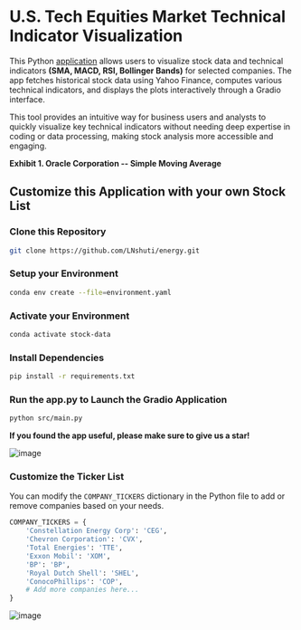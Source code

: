 # U.S. Tech Equities Market Technical Indicator Visualization 

This Python [application](https://leoncensh-energy.hf.space) allows users to visualize stock data and technical indicators **(SMA, MACD, RSI, Bollinger Bands)** for selected companies. The app fetches historical stock data using Yahoo Finance, computes various technical indicators, and displays the plots interactively through a Gradio interface.

This tool provides an intuitive way for business users and analysts to quickly visualize key technical indicators without needing deep expertise in coding or data processing, making stock analysis more accessible and engaging.


**Exhibit 1. Oracle Corporation -- Simple Moving Average**


## Customize this Application with your own Stock List

### Clone this Repository

```bash
git clone https://github.com/LNshuti/energy.git
```

### Setup your Environment
```bash
conda env create --file=environment.yaml
```

### Activate your Environment
```bash
conda activate stock-data
```

### Install Dependencies
```bash 
pip install -r requirements.txt
```

### Run the **app.py** to Launch the Gradio Application
```bash 
python src/main.py
```

**If you found the app useful, please make sure to give us a star!**

![image](https://github.com/user-attachments/assets/0cf41a00-0abb-4223-a8f0-fd3b10bea6d5)


### Customize the Ticker List
You can modify the `COMPANY_TICKERS` dictionary in the Python file to add or remove companies based on your needs.

```python
COMPANY_TICKERS = {
    'Constellation Energy Corp': 'CEG',
    'Chevron Corporation': 'CVX',
    'Total Energies': 'TTE',
    'Exxon Mobil': 'XOM',
    'BP': 'BP',
    'Royal Dutch Shell': 'SHEL',
    'ConocoPhillips': 'COP',
    # Add more companies here...
}
```
![image](https://github.com/user-attachments/assets/dbb609f8-d745-41e0-8d75-c0b372acd14f)

